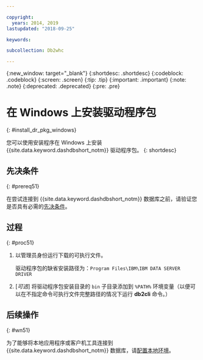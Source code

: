 ```yaml
---

copyright:
  years: 2014, 2019
lastupdated: "2018-09-25"

keywords:

subcollection: Db2whc

---
```


<!-- Attribute definitions --> 
{:new_window: target="_blank"}
{:shortdesc: .shortdesc}
{:codeblock: .codeblock}
{:screen: .screen}
{:tip: .tip}
{:important: .important}
{:note: .note}
{:deprecated: .deprecated}
{:pre: .pre}

# 在 Windows 上安装驱动程序包
{: #install_dr_pkg_windows}

您可以使用安装程序在 Windows 上安装 {{site.data.keyword.dashdbshort_notm}} 驱动程序包。
{: shortdesc}

## 先决条件
{: #prereq51}

在尝试连接到 {{site.data.keyword.dashdbshort_notm}} 数据库之前，请验证您是否具有必需的[先决条件](/docs/services/Db2whc/connecting?topic=Db2whc-connect_ov#prereqs)。

<!-- Download the driver package for your operating system from the web console and install it. -->

## 过程
{: #proc51}

1. 以管理员身份运行下载的可执行文件。

   驱动程序包的缺省安装路径为：`Program Files\IBM\IBM DATA SERVER DRIVER`
2. [*可选*] 将驱动程序包安装目录的 `bin` 子目录添加到 `%PATH%` 环境变量（以便可以在不指定命令可执行文件完整路径的情况下运行 **db2cli** 命令。）

## 后续操作
{: #wn51}

为了能够将本地应用程序或客户机工具连接到 {{site.data.keyword.dashdbshort_notm}} 数据库，请[配置本地环境](/docs/services/Db2whc?topic=Db2whc-cfg_loc_env#cfg_loc_env)。

